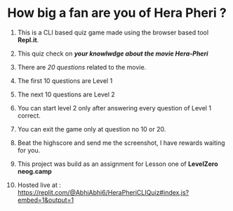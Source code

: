 # How big a fan are you of Hera Pheri ?

1. This is a CLI based quiz game made using the browser based tool **Repl.it**.

2. This quiz check on **_your knowlwdge about the movie Hera-Pheri_**

3. There are _20 questions_ related to the movie.

4. The first 10 questions are Level 1

5. The next 10 questions are Level 2

6. You can start level 2 only after answering every question of Level 1 correct.

7. You can exit the game only at question no 10 or 20.

8. Beat the highscore and send me the screenshot, I have rewards waiting for you.

9. This project was build as an assignment for Lesson one of **LevelZero neog.camp**

10. Hosted live at : https://replit.com/@AbhiAbhi6/HeraPheriCLIQuiz#index.js?embed=1&output=1
